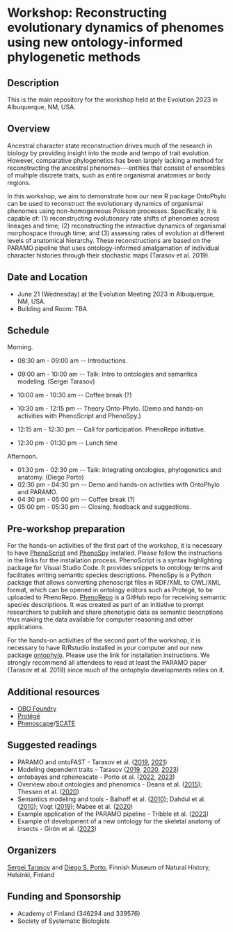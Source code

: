 
# Workshop: Reconstructing evolutionary dynamics of phenomes using new ontology-informed phylogenetic methods

## Description
This is the main repository for the workshop held at the Evolution 2023 in Albuquerque, NM, USA.

## Overview
Ancestral character state reconstruction drives much of the research in biology by providing insight into the mode and tempo of trait evolution. However, comparative phylogenetics has been largely lacking a method for reconstructing the ancestral phenomes---entities that consist of ensembles of multiple discrete traits, such as entire organismal anatomies or body regions.

In this workshop, we aim to demonstrate how our new R package OntoPhylo can be used to reconstruct the evolutionary dynamics of organismal phenomes using non-homogeneous Poisson processes. Specifically, it is capable of: (1) reconstructing evolutionary rate shifts of phenomes across lineages and time; (2) reconstructing the interactive dynamics of organismal morphospace through time; and (3) assessing rates of evolution at different levels of anatomical hierarchy. These reconstructions are based on the PARAMO pipeline that uses ontology-informed amalgamation of individual character histories through their stochastic maps (Tarasov et al. 2019).

## Date and Location
* June 21 (Wednesday) at the Evolution Meeting 2023 in Albuquerque, NM, USA.
* Building and Room: TBA

## Schedule
Morning.
* 08:30 am - 09:00 am -- Introductions.
* 09:00 am - 10:00 am -- Talk: Intro to ontologies and semantics modeling. (Sergei Tarasov)
* 10:00 am - 10:30 am -- Coffee break (?)
* 10:30 am - 12:15 pm -- Theory Onto-Phylo. (Demo and hands-on activities with PhenoScript and PhenoSpy.)
* 12:15 am - 12:30 pm -- Call for participation. PhenoRepo initiative.

* 12:30 pm - 01:30 pm -- Lunch time

Afternoon.
* 01:30 pm - 02:30 pm -- Talk: Integrating ontologies, phylogenetics and anatomy. (Diego Porto)
* 02:30 pm - 04:30 pm -- Demo and hands-on activities with OntoPhylo and PARAMO.
* 04:30 pm - 05:00 pm -- Coffee break (?)
* 05:00 pm - 05:30 pm -- Closing, feedback and suggestions.


## Pre-workshop preparation
For the hands-on activities of the first part of the workshop, it is necessary to have [PhenoScript](https://github.com/sergeitarasov/PhenoScript) and [PhenoSpy](https://pypi.org/project/phenospy/) installed. Please follow the instructions in the links for the installation process. PhenoScript is a syntax highlighting package for Visual Studio Code. It provides snippets to ontology terms and facilitates writing semantic species descriptions. PhenoSpy is a Python package that allows converting phenoscript files in RDF/XML to OWL/XML format, which can be opened in ontology editors such as Protégé, to be uploaded to PhenoRepo. [PhenoRepo](https://github.com/phenoscape/pheno-repo) is a GitHub repo for receiving semantic species descriptions. It was created as part of an initiative to prompt researchers to publish and share phenotypic data as semantic descriptions thus making the data available for computer reasoning and other applications.

For the hands-on activities of the second part of the workshop, it is necessary to have R/Rstudio installed in your computer and our new package [ontophylo](https://github.com/diegosasso/ontophylo). Please use the link for installation instructions. We strongly recommend all attendees to read at least the PARAMO paper (Tarasov et al. 2019) since much of the ontophylo developments relies on it.


## Additional resources
* [OBO Foundry](https://obofoundry.org/)
* [Protégé](https://protege.stanford.edu/)
* [Phenoscape](https://phenoscape.org/)/[SCATE](https://scate.phenoscape.org/)

## Suggested readings
- PARAMO and ontoFAST - Tarasov et al. ([2019](https://doi.org/10.1093/isd/ixz009), [2021](https://doi.org/10.1111/2041-210X.13753))
- Modeling dependent traits - Tarasov ([2019](https://doi.org/10.1093/sysbio/syz005), [2020](https://doi.org/10.1093/sysbio/syz050), [2023]())
- ontobayes and rphenoscate - Porto et al. ([2022](https://doi.org/10.1093/sysbio/syac022), [2023](https://doi.org/10.1101/2023.02.19.528613v1))
- Overview about ontologies and phenomics - Deans et al. ([2015](https://doi.org/10.1371/journal.pbio.1002033)); Thessen et al. ([2020](https://doi.org/10.1371/journal.pcbi.1008376))
- Semantics modeling and tools - Balhoff et al. ([2010](https://doi.org/10.1371/journal.pone.0010500)); Dahdul et al. ([2010](https://doi.org/10.1371/journal.pone.0010708)); Vogt ([2019](https://doi.org/10.1186/s13326-019-0204-6)); Mabee et al. ([2020](https://doi.org/10.1093/sysbio/syz067))
- Example application of the PARAMO pipeline - Tribble et al. ([2023](https://doi.org/10.1093/sysbio/syac070))
- Example of development of a new ontology for the skeletal anatomy of insects - Girón et al. ([2023](https://doi.org/10.1093/sysbio/syad025/7140370))

## Organizers
[Sergei Tarasov](https://scholar.google.com/citations?user=CqTq-BkAAAAJ) and [Diego S. Porto](https://scholar.google.com/citations?user=hRTdDu4AAAAJ&hl), Finnish Museum of Natural History, Helsinki, Finland


## Funding and Sponsorship
* Academy of Finland (346294 and 339576)
* Society of Systematic Biologists
